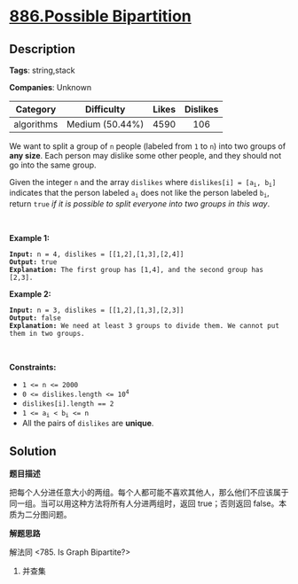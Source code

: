 # [886.Possible Bipartition](https://leetcode.com/problems/possible-bipartition/description/)

## Description

**Tags**: string,stack

**Companies**: Unknown

| Category | Difficulty | Likes | Dislikes |
| :------: | :--------: | :---: | :------: |
| algorithms | Medium (50.44%) | 4590 | 106 |

<p>We want to split a group of <code>n</code> people (labeled from <code>1</code> to <code>n</code>) into two groups of <strong>any size</strong>. Each person may dislike some other people, and they should not go into the same group.</p>
<p>Given the integer <code>n</code> and the array <code>dislikes</code> where <code>dislikes[i] = [a<sub>i</sub>, b<sub>i</sub>]</code> indicates that the person labeled <code>a<sub>i</sub></code> does not like the person labeled <code>b<sub>i</sub></code>, return <code>true</code> <em>if it is possible to split everyone into two groups in this way</em>.</p>
<p>&nbsp;</p>
<p><strong class="example">Example 1:</strong></p>
<pre><code><strong>Input:</strong> n = 4, dislikes = [[1,2],[1,3],[2,4]]
<strong>Output:</strong> true
<strong>Explanation:</strong> The first group has [1,4], and the second group has [2,3].</code></pre>
<p><strong class="example">Example 2:</strong></p>
<pre><code><strong>Input:</strong> n = 3, dislikes = [[1,2],[1,3],[2,3]]
<strong>Output:</strong> false
<strong>Explanation:</strong> We need at least 3 groups to divide them. We cannot put them in two groups.</code></pre>
<p>&nbsp;</p>
<p><strong>Constraints:</strong></p>
<ul>
  <li><code>1 &lt;= n &lt;= 2000</code></li>
  <li><code>0 &lt;= dislikes.length &lt;= 10<sup>4</sup></code></li>
  <li><code>dislikes[i].length == 2</code></li>
  <li><code>1 &lt;= a<sub>i</sub> &lt; b<sub>i</sub> &lt;= n</code></li>
  <li>All the pairs of <code>dislikes</code> are <strong>unique</strong>.</li>
</ul>

## Solution

**题目描述**

把每个人分进任意大小的两组。每个人都可能不喜欢其他人，那么他们不应该属于同一组。当可以用这种方法将所有人分进两组时，返回 true；否则返回 false。本质为二分图问题。

**解题思路**

解法同 <785. Is Graph Bipartite?>

1. 并查集

